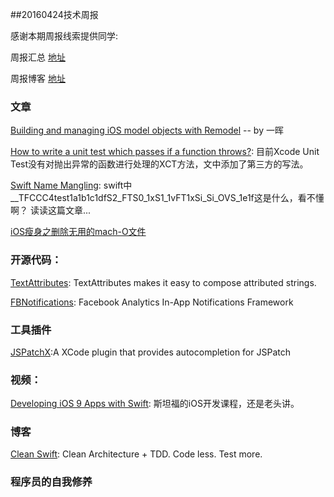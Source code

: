 
##20160424技术周报

感谢本期周报线索提供同学: 

周报汇总 [地址](https://github.com/BaiduHiDeviOS/iOS-Tech-Weekly)

周报博客 [地址](http://baiduhidevios.github.io/)

### 文章

[Building and managing iOS model objects with Remodel](https://code.facebook.com/posts/1154141864616569/building-and-managing-ios-model-objects-with-remodel/) -- by 一晖

[How to write a unit test which passes if a function throws?](https://forums.developer.apple.com/thread/5824): 目前Xcode Unit Test没有对抛出异常的函数进行处理的XCT方法，文中添加了第三方的写法。

[Swift Name Mangling](https://mikeash.com/pyblog/friday-qa-2014-08-15-swift-name-mangling.html): swift中 __TFCCC4test1a1b1c1dfS2_FTS0_1xS1_1vFT1xSi_Si_OVS_1e1f这是什么，看不懂啊？ 读读这篇文章...

[iOS瘦身之删除无用的mach-O文件](http://mp.weixin.qq.com/s?__biz=MzA3ODg4MDk0Ng==&mid=2651112096&idx=1&sn=ce8fccce7d5f70e30c078e63e8ea0d15&scene=0#wechat_redirect)

### 开源代码：

[TextAttributes](https://github.com/delba/TextAttributes): TextAttributes makes it easy to compose attributed strings.

[FBNotifications](https://github.com/facebook/FBNotifications): Facebook Analytics In-App Notifications Framework


### 工具插件

[JSPatchX](https://github.com/bang590/JSPatchX):A XCode plugin that provides autocompletion for JSPatch

### 视频：

[Developing iOS 9 Apps with Swift](https://itunes.apple.com/us/course/developing-ios-9-apps-swift/id1104579961): 斯坦福的iOS开发课程，还是老头讲。

### 博客

[Clean Swift](http://clean-swift.com/clean-swift-ios-architecture/): Clean Architecture + TDD. Code less. Test more.

### 程序员的自我修养
